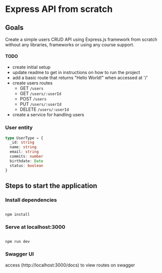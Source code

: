 # Express API from scratch

## Goals

Create a simple users CRUD API using Express.js framework from scratch without any libraries, frameworks or using any course support.

#### TODO

- create initial setup
- update readme to get in instructions on how to run the project
- add a basic route that returns "Hello World!" when accessed at '/'
- create users routes
  - GET `/users`
  - GET `/users/:userId`
  - POST `/users`
  - PUT `/users/:userId`
  - DELETE `/users/:userId`
- create a service for handling users

### User entity

```typescript
type UserType = {
  _id: string
  name: string
  email: string
  commits: number
  birthdate: Date
  status: boolean
}
```

## Steps to start the application

### Install dependencies

```

npm install
```

### Serve at localhost:3000

```

npm run dev
```
### Swagger UI
access (http://localhost:3000/docs) to view routes on swagger